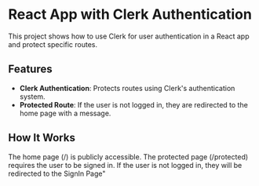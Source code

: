 # React App with Clerk Authentication

This project shows how to use Clerk for user authentication in a React app and protect specific routes.

## Features

- **Clerk Authentication**: Protects routes using Clerk's authentication system.
- **Protected Route**: If the user is not logged in, they are redirected to the home page with a message.


## How It Works
The home page (/) is publicly accessible.
The protected page (/protected) requires the user to be signed in. If the user is not logged in, they will be redirected to the SignIn Page"